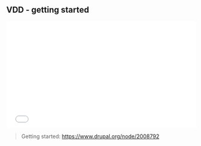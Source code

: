 ##  VDD - getting started

<iframe src="//player.vimeo.com/video/95936124" width="500" height="281" frameborder="0" webkitallowfullscreen mozallowfullscreen allowfullscreen></iframe>

> Getting started: https://www.drupal.org/node/2008792
